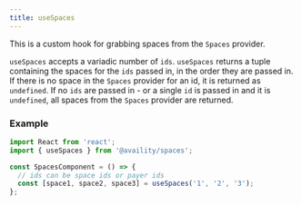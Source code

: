 ```yaml
---
title: useSpaces
---
```


This is a custom hook for grabbing spaces from the `Spaces` provider.

`useSpaces` accepts a variadic number of `ids`. `useSpaces` returns a tuple containing the spaces for the `ids` passed in, in the order they are passed in. If there is no space in the `Spaces` provider for an id, it is returned as `undefined`. If no `ids` are passed in - or a single `id` is passed in and it is `undefined`, all spaces from the `Spaces` provider are returned.

### Example

```jsx
import React from 'react';
import { useSpaces } from '@availity/spaces';

const SpacesComponent = () => {
  // ids can be space ids or payer ids
  const [space1, space2, space3] = useSpaces('1', '2', '3');
};
```
